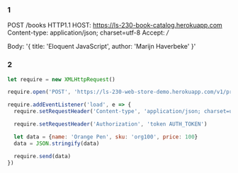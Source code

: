 ### 1
POST /books HTTP1.1 
HOST: https://ls-230-book-catalog.herokuapp.com
Content-type: application/json; charset=utf-8
Accept: */*

Body:
'{ title: 'Eloquent JavaScript', author: 'Marijn Haverbeke' }'

### 2

```js
let require = new XMLHttpRequest()

require.open('POST', 'https://ls-230-web-store-demo.herokuapp.com/v1/products')

require.addEventListener('load', e => {
  require.setRequestHeader('Content-type', 'application/json; charset=utf-8')

  require.setRequestHeader('Authorization', 'token AUTH_TOKEN')

  let data = {name: 'Orange Pen', sku: 'org100', price: 100}
  data = JSON.stringify(data)

  require.send(data)
})
```